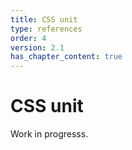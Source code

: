 ```yaml
---
title: CSS unit   
type: references
order: 4
version: 2.1
has_chapter_content: true
---
```


# CSS unit

Work in progresss.